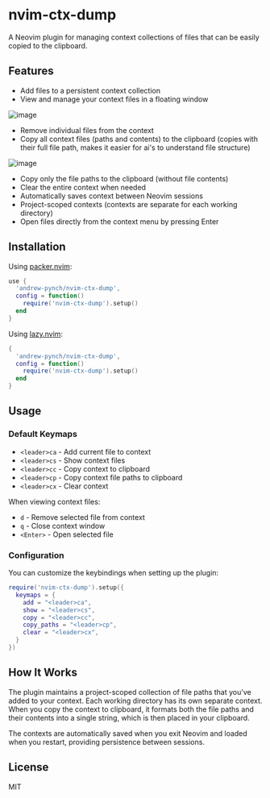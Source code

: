 # nvim-ctx-dump

A Neovim plugin for managing context collections of files that can be easily copied to the clipboard.

## Features

- Add files to a persistent context collection
- View and manage your context files in a floating window

![image](https://github.com/user-attachments/assets/c2792ae7-80ba-4a12-b047-79e5d1a9f42c)

- Remove individual files from the context
- Copy all context files (paths and contents) to the clipboard (copies with their full file path, makes it easier for ai's to understand file structure)
 
![image](https://github.com/user-attachments/assets/0be19875-123e-485a-b6cd-404fc139c278)

- Copy only the file paths to the clipboard (without file contents)
- Clear the entire context when needed
- Automatically saves context between Neovim sessions
- Project-scoped contexts (contexts are separate for each working directory)
- Open files directly from the context menu by pressing Enter

## Installation

Using [packer.nvim](https://github.com/wbthomason/packer.nvim):

```lua
use {
  'andrew-pynch/nvim-ctx-dump',
  config = function()
    require('nvim-ctx-dump').setup()
  end
}
```

Using [lazy.nvim](https://github.com/folke/lazy.nvim):

```lua
{
  'andrew-pynch/nvim-ctx-dump',
  config = function()
    require('nvim-ctx-dump').setup()
  end
}
```

## Usage

### Default Keymaps

- `<leader>ca` - Add current file to context
- `<leader>cs` - Show context files
- `<leader>cc` - Copy context to clipboard
- `<leader>cp` - Copy context file paths to clipboard
- `<leader>cx` - Clear context

When viewing context files:

- `d` - Remove selected file from context
- `q` - Close context window
- `<Enter>` - Open selected file

### Configuration

You can customize the keybindings when setting up the plugin:

```lua
require('nvim-ctx-dump').setup({
  keymaps = {
    add = "<leader>ca",
    show = "<leader>cs",
    copy = "<leader>cc",
    copy_paths = "<leader>cp",
    clear = "<leader>cx",
  }
})
```

## How It Works

The plugin maintains a project-scoped collection of file paths that you've added to your context. Each working directory has its own separate context. When you copy the context to clipboard, it formats both the file paths and their contents into a single string, which is then placed in your clipboard.

The contexts are automatically saved when you exit Neovim and loaded when you restart, providing persistence between sessions.

## License

MIT

